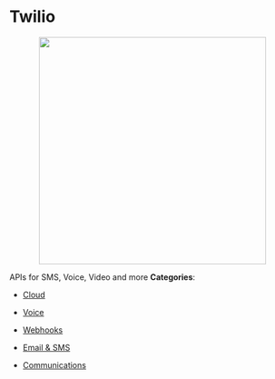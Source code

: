 # Twilio

<p align="center">
    <img width="400" src="https://raw.githubusercontent.com/awesome-apis/awesome-apis/apis/twilio/logo_256x256.png" />
</p>


APIs for SMS, Voice, Video and more
**Categories**:

- [Cloud](https://github/awesome-apis/awesome-apis#cloud)

- [Voice](https://github/awesome-apis/awesome-apis#voice)

- [Webhooks](https://github/awesome-apis/awesome-apis#webhooks)

- [Email & SMS](https://github/awesome-apis/awesome-apis#email-and-sms)

- [Communications](https://github/awesome-apis/awesome-apis#communications)



